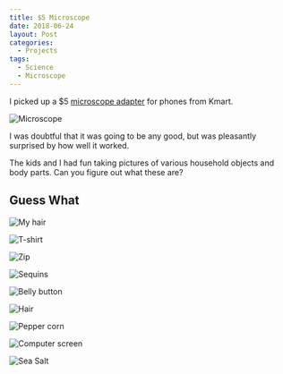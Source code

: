 ```yaml
---
title: $5 Microscope
date: 2018-06-24
layout: Post
categories:
  - Projects
tags:
  - Science
  - Microscope
---
```


I picked up a $5 [microscope adapter](https://www.kmart.co.nz/product/smartphone-microscope-converter/1002307) for phones from Kmart.

![Microscope](./42328698-1-f.jpg)

I was doubtful that it was going to be any good, but was pleasantly surprised by how well it worked.

The kids and I had fun taking pictures of various household objects and body parts. Can you figure out what these are?

## Guess What

![My hair](./IMG_3127.jpg)

![T-shirt](./IMG_3130.jpg)

![Zip](./IMG_3131.jpg)

![Sequins](./IMG_3141.jpg)

![Belly button](./IMG_3170.jpg)

![Hair](./IMG_3175.jpg)

![Pepper corn](./IMG_3248.jpg)

![Computer screen](./IMG_3257.jpg)

![Sea Salt](./IMG_3279.jpg)
